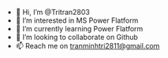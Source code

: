 - 👋 Hi, I’m @Tritran2803
- 👀 I’m interested in MS Power Flatform
- 🌱 I’m currently learning Power Flatform
- 💞️ I’m looking to collaborate on Github
- 📫 Reach me on tranminhtri2811@gmail.com

<!---
Tritran2803/Tritran2803 is a ✨ special ✨ repository because its `README.md` (this file) appears on your GitHub profile.
You can click the Preview link to take a look at your changes.
--->

